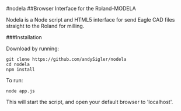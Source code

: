 #nodela
##Browser Interface for the Roland-MODELA

Nodela is a Node script and HTML5 interface for send Eagle CAD files straight to the Roland for milling.

###Installation

Download by running:
```
git clone https://github.com/andySigler/nodela
cd nodela
npm install
```

To run:
```
node app.js
```
This will start the script, and open your default browser to 'localhost'.